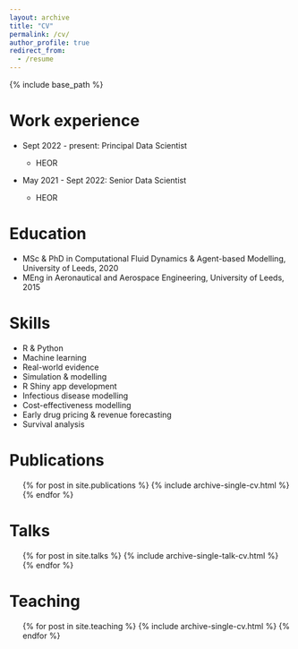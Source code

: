 ```yaml
---
layout: archive
title: "CV"
permalink: /cv/
author_profile: true
redirect_from:
  - /resume
---
```


{% include base_path %}

Work experience
======
* Sept 2022 - present: Principal Data Scientist
  * HEOR

* May 2021 - Sept 2022: Senior Data Scientist
  * HEOR
  
Education
======
* MSc & PhD in Computational Fluid Dynamics & Agent-based Modelling, University of Leeds, 2020
* MEng in Aeronautical and Aerospace Engineering, University of Leeds, 2015

Skills
======
* R & Python
* Machine learning
* Real-world evidence
* Simulation & modelling
* R Shiny app development
* Infectious disease modelling
* Cost-effectiveness modelling
* Early drug pricing & revenue forecasting
* Survival analysis

Publications
======
  <ul>{% for post in site.publications %}
    {% include archive-single-cv.html %}
  {% endfor %}</ul>
  
Talks
======
  <ul>{% for post in site.talks %}
    {% include archive-single-talk-cv.html %}
  {% endfor %}</ul>
  
Teaching
======
  <ul>{% for post in site.teaching %}
    {% include archive-single-cv.html %}
  {% endfor %}</ul>
 

